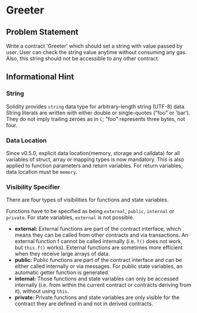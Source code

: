 # Greeter
## Problem Statement

Write a contract 'Greeter' which should set a string with value passed by user. User can check the string value anytime without consuming any gas. Also, this string should not be accessible to any other contract.

## Informational Hint
### String

Solidity provides `string` data type for arbitrary-length string (UTF-8) data. String literals are written with either double or single-quotes ("foo" or 'bar'). They do not imply trailing zeroes as in `C`; "foo" represents three bytes, not four.

### Data Location

Since v0.5.0, explicit data location(memory, storage and calldata) for all variables of struct, array or mapping types is now mandatory. This is also applied to function parameters and return variables. For return variables, data location must be `memory`. 

### Visibility Specifier
There are four types of visibilities for functions and state variables.

Functions have to be specified as being `external`, `public`, `internal` or `private`. For state variables, `external` is not possible.

* <b>external:</b> External functions are part of the contract interface, which means they can be called from other contracts and via transactions. An external function f cannot be called internally (i.e. `f()` does not work, but `this.f()` works). External functions are sometimes more efficient when they receive large arrays of data.
* <b>public:</b> Public functions are part of the contract interface and can be either called internally or via messages. For public state variables, an automatic getter function is generated.
* <b>internal:</b> Those functions and state variables can only be accessed internally (i.e. from within the current contract or contracts deriving from it), without using `this`.
* <b>private:</b> Private functions and state variables are only visible for the contract they are defined in and not in derived contracts.
